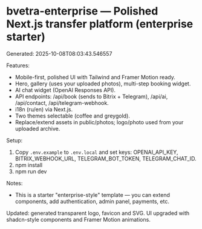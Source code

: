 # bvetra-enterprise — Polished Next.js transfer platform (enterprise starter)
Generated: 2025-10-08T08:03:43.546557

Features:
- Mobile-first, polished UI with Tailwind and Framer Motion ready.
- Hero, gallery (uses your uploaded photos), multi-step booking widget.
- AI chat widget (OpenAI Responses API).
- API endpoints: /api/book (sends to Bitrix + Telegram), /api/ai, /api/contact, /api/telegram-webhook.
- i18n (ru/en) via Next.js.
- Two themes selectable (coffee and greygold).
- Replace/extend assets in public/photos; logo/photo used from your uploaded archive.

Setup:
1. Copy `.env.example` to `.env.local` and set keys: OPENAI_API_KEY, BITRIX_WEBHOOK_URL, TELEGRAM_BOT_TOKEN, TELEGRAM_CHAT_ID.
2. npm install
3. npm run dev

Notes:
- This is a starter "enterprise-style" template — you can extend components, add authentication, admin panel, payments, etc.

Updated: generated transparent logo, favicon and SVG. UI upgraded with shadcn-style components and Framer Motion animations.
